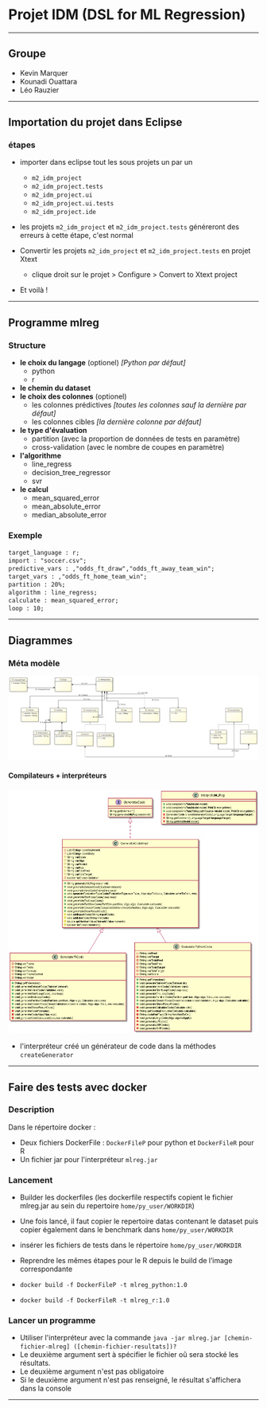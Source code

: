 # Projet IDM (DSL for ML Regression)
----
## Groupe
- Kevin Marquer
- Kounadi Ouattara
- Léo Rauzier


----

## Importation du projet dans Eclipse

### étapes

- importer dans eclipse tout les sous projets un par un
    - ```m2_idm_project```
    - ```m2_idm_project.tests```
    - ```m2_idm_project.ui```
    - ```m2_idm_project.ui.tests```
    - ```m2_idm_project.ide```

- les projets ```m2_idm_project``` et ```m2_idm_project.tests``` généreront des erreurs à cette étape, c'est normal

- Convertir les projets ```m2_idm_project``` et ```m2_idm_project.tests``` en projet Xtext
    - clique droit sur le projet > Configure > Convert to Xtext project

- Et voilà !
----

## Programme mlreg

### Structure

- **le choix du langage** (optionel) *[Python par défaut]*
    - python
    - r
- **le chemin du dataset**
- **le choix des colonnes** (optionel)
    - les colonnes prédictives *[toutes les colonnes sauf la dernière par défaut]*
    - les colonnes cibles *[la dernière colonne par défaut]*
- **le type d'évaluation** 
    - partition (avec la proportion de données de tests en paramètre)
    - cross-validation (avec le nombre de coupes en paramètre)
- **l'algorithme**
    - line_regress
    - decision_tree_regressor
    - svr
- **le calcul**
    - mean_squared_error
    - mean_absolute_error
    - median_absolute_error

### Exemple

```
target_language : r;
import : "soccer.csv";
predictive_vars : ,"odds_ft_draw","odds_ft_away_team_win";
target_vars : ,"odds_ft_home_team_win";
partition : 20%;
algorithm : line_regress;
calculate : mean_squared_error;
loop : 10;
```

----


## Diagrammes

### Méta modèle

![plot](meta_model.png)


#### Compilateurs + interpréteurs
![plot](diagram_compilator.png)

- l'interpréteur créé un générateur de code dans la méthodes ```createGenerator```

----

## Faire des tests avec docker


### Description
Dans le répertoire docker : 
- Deux fichiers DockerFile : ```DockerFileP``` pour python et ```DockerFileR``` pour R
- Un fichier jar pour l'interpréteur ```mlreg.jar```

### Lancement
- Builder les dockerfiles (les dockerfile respectifs copient le fichier mlreg.jar au sein du repertoire ```home/py_user/WORKDIR```)
	
- Une fois lancé, il faut copier le repertoire datas contenant le dataset puis copier également dans le benchmark dans ```home/py_user/WORKDIR```
		
- insérer les fichiers de tests dans le répertoire ```home/py_user/WORKDIR```

- Reprendre les mêmes étapes pour le R depuis le build de l’image correspondante

- ```docker build -f DockerFileP -t mlreg_python:1.0```
- ```docker build -f DockerFileR -t mlreg_r:1.0```


### Lancer un programme

- Utiliser l'interpréteur avec la commande ```java -jar mlreg.jar [chemin-fichier-mlreg] ([chemin-fichier-resultats])?```
- Le deuxième argument sert à spécifier le fichier oû sera stocké les résultats.
- Le deuxième argument n'est pas obligatoire
- Si le deuxième argument n'est pas renseigné, le résultat s'affichera dans la console

----

